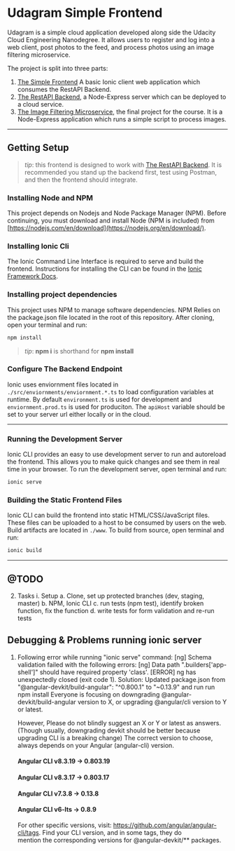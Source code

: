 # Udagram Simple Frontend

Udagram is a simple cloud application developed along side the Udacity Cloud Engineering Nanodegree. It allows users to register and log into a web client, post photos to the feed, and process photos using an image filtering microservice.

The project is split into three parts:
1. [The Simple Frontend](https://github.com/udacity/cloud-developer/tree/master/course-02/exercises/udacity-c2-frontend)
A basic Ionic client web application which consumes the RestAPI Backend. 
2. [The RestAPI Backend](https://github.com/udacity/cloud-developer/tree/master/course-02/exercises/udacity-c2-restapi), a Node-Express server which can be deployed to a cloud service.
3. [The Image Filtering Microservice](https://github.com/udacity/cloud-developer/tree/master/course-02/project/image-filter-starter-code), the final project for the course. It is a Node-Express application which runs a simple script to process images.
***

## Getting Setup

> _tip_: this frontend is designed to work with [The RestAPI Backend](https://github.com/grutt/udacity-c2-restapi). It is recommended you stand up the backend first, test using Postman, and then the frontend should integrate.

### Installing Node and NPM
This project depends on Nodejs and Node Package Manager (NPM). Before continuing, you must download and install Node (NPM is included) from [https://nodejs.com/en/download](https://nodejs.org/en/download/).

### Installing Ionic Cli
The Ionic Command Line Interface is required to serve and build the frontend. Instructions for installing the CLI can be found in the [Ionic Framework Docs](https://ionicframework.com/docs/installation/cli).

### Installing project dependencies

This project uses NPM to manage software dependencies. NPM Relies on the package.json file located in the root of this repository. After cloning, open your terminal and run:
```bash
npm install
```
>_tip_: **npm i** is shorthand for **npm install**

### Configure The Backend Endpoint
Ionic uses enviornment files located in `./src/enviornments/enviornment.*.ts` to load configuration variables at runtime. By default `environment.ts` is used for development and `enviornment.prod.ts` is used for produciton. The `apiHost` variable should be set to your server url either locally or in the cloud.

***
### Running the Development Server
Ionic CLI provides an easy to use development server to run and autoreload the frontend. This allows you to make quick changes and see them in real time in your browser. To run the development server, open terminal and run:

```bash
ionic serve
```

### Building the Static Frontend Files
Ionic CLI can build the frontend into static HTML/CSS/JavaScript files. These files can be uploaded to a host to be consumed by users on the web. Build artifacts are located in `./www`. To build from source, open terminal and run:
```bash
ionic build
```
***

## @TODO
2. Tasks
    i. Setup
        a. Clone, set up protected branches (dev, staging, master)
        b. NPM, Ionic CLI
        c. run tests (npm test), identify broken function, fix the function
        d. write tests for form validation and re-run tests

## Debugging & Problems running ionic server
1. Following error while running "ionic serve" command:
   [ng] Schema validation failed with the following errors: [ng] Data path ".builders['app-shell']" should have required property 
   'class'.
   [ERROR] ng has unexpectedly closed (exit code 1).
   Solution: Updated package.json from "@angular-devkit/build-angular": "^0.800.1" to "~0.13.9" and run run npm install 
   Everyone is focusing on downgrading @angular-devkit/build-angular version to X, or upgrading @angular/cli version to Y or latest.

   However, Please do not blindly suggest an X or Y or latest as answers. (Though usually, downgrading devkit should be better because  
   upgrading CLI is a breaking change)
   The correct version to choose, always depends on your Angular (angular-cli) version.
   
   #### Angular CLI v8.3.19 -> 0.803.19
   #### Angular CLI v8.3.17 -> 0.803.17
   #### Angular CLI v7.3.8 -> 0.13.8
   #### Angular CLI v6-lts -> 0.8.9

   For other specific versions, visit: https://github.com/angular/angular-cli/tags. Find your CLI version, and in some tags, they do  
   mention the corresponding versions for @angular-devkit/** packages.

